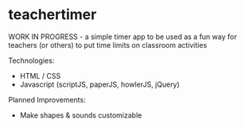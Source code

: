 # teachertimer
WORK IN PROGRESS - a simple timer app to be used as a fun way for teachers (or others) to put time limits on classroom activities

Technologies:
* HTML / CSS
* Javascript (scriptJS, paperJS, howlerJS, jQuery)

Planned Improvements:
* Make shapes & sounds customizable
